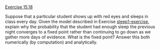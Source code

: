 [Exercise 15.18](15-18/)

Suppose that a particular student shows up with red eyes and sleeps in
class every day. Given the model described in
Exercise [sleep1-exercise](#/), explain why the probability
that the student had enough sleep the previous night converges to a
fixed point rather than continuing to go down as we gather more days of
evidence. What is the fixed point? Answer this both numerically (by
computation) and analytically.
